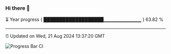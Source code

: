 ### Hi there 👋

⏳ Year progress { ███████████████████▁▁▁▁▁▁▁▁▁▁▁ } 63.82 %

---

⏰ Updated on Wed, 21 Aug 2024 13:37:20 GMT

![Progress Bar CI](https://github.com/IshwaranRudhara/GIT-ACTION/workflows/Progress%20Bar%20CI/badge.svg)
